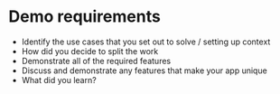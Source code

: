 # Demo requirements

* Identify the use cases that you set out to solve / setting up context
* How did you decide to split the work
* Demonstrate all of the required features
* Discuss and demonstrate any features that make your app unique
* What did you learn? 

